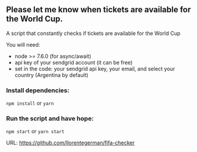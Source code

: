## Please let me know when tickets are available for the World Cup.

A script that constantly checks if tickets are available for the World Cup

You will need:

- node >= 7.6.0 (for async/await)
- api key of your sendgrid account (it can be free)
- set in the code: your sendgrid api key, your email, and select your country (Argentina by default)

### Install dependencies:

`npm install` or `yarn`

### Run the script and have hope:

`npm start` or `yarn start`

URL: https://github.com/llorentegerman/fifa-checker
